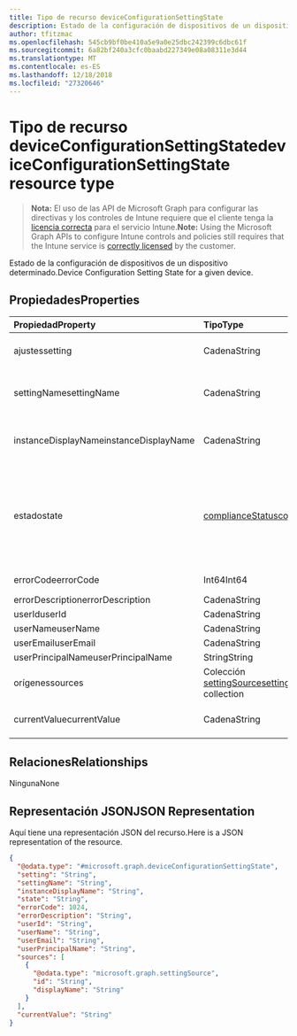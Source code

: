 ```yaml
---
title: Tipo de recurso deviceConfigurationSettingState
description: Estado de la configuración de dispositivos de un dispositivo determinado.
author: tfitzmac
ms.openlocfilehash: 545cb9bf0be410a5e9a0e25dbc242399c6dbc61f
ms.sourcegitcommit: 6a82bf240a3cfc0baabd227349e08a08311e3d44
ms.translationtype: MT
ms.contentlocale: es-ES
ms.lasthandoff: 12/18/2018
ms.locfileid: "27320646"
---
```

# <a name="deviceconfigurationsettingstate-resource-type"></a><span data-ttu-id="991ee-103">Tipo de recurso deviceConfigurationSettingState</span><span class="sxs-lookup"><span data-stu-id="991ee-103">deviceConfigurationSettingState resource type</span></span>

> <span data-ttu-id="991ee-104">**Nota:** El uso de las API de Microsoft Graph para configurar las directivas y los controles de Intune requiere que el cliente tenga la [licencia correcta](https://go.microsoft.com/fwlink/?linkid=839381) para el servicio Intune.</span><span class="sxs-lookup"><span data-stu-id="991ee-104">**Note:** Using the Microsoft Graph APIs to configure Intune controls and policies still requires that the Intune service is [correctly licensed](https://go.microsoft.com/fwlink/?linkid=839381) by the customer.</span></span>

<span data-ttu-id="991ee-105">Estado de la configuración de dispositivos de un dispositivo determinado.</span><span class="sxs-lookup"><span data-stu-id="991ee-105">Device Configuration Setting State for a given device.</span></span>
## <a name="properties"></a><span data-ttu-id="991ee-106">Propiedades</span><span class="sxs-lookup"><span data-stu-id="991ee-106">Properties</span></span>
|<span data-ttu-id="991ee-107">Propiedad</span><span class="sxs-lookup"><span data-stu-id="991ee-107">Property</span></span>|<span data-ttu-id="991ee-108">Tipo</span><span class="sxs-lookup"><span data-stu-id="991ee-108">Type</span></span>|<span data-ttu-id="991ee-109">Descripción</span><span class="sxs-lookup"><span data-stu-id="991ee-109">Description</span></span>|
|:---|:---|:---|
|<span data-ttu-id="991ee-110">ajustes</span><span class="sxs-lookup"><span data-stu-id="991ee-110">setting</span></span>|<span data-ttu-id="991ee-111">Cadena</span><span class="sxs-lookup"><span data-stu-id="991ee-111">String</span></span>|<span data-ttu-id="991ee-112">La configuración que se está notificando</span><span class="sxs-lookup"><span data-stu-id="991ee-112">The setting that is being reported</span></span>|
|<span data-ttu-id="991ee-113">settingName</span><span class="sxs-lookup"><span data-stu-id="991ee-113">settingName</span></span>|<span data-ttu-id="991ee-114">Cadena</span><span class="sxs-lookup"><span data-stu-id="991ee-114">String</span></span>|<span data-ttu-id="991ee-115">Nombre descriptivo de la configuración de usuario o localizada que se está notificando</span><span class="sxs-lookup"><span data-stu-id="991ee-115">Localized/user friendly setting name that is being reported</span></span>|
|<span data-ttu-id="991ee-116">instanceDisplayName</span><span class="sxs-lookup"><span data-stu-id="991ee-116">instanceDisplayName</span></span>|<span data-ttu-id="991ee-117">Cadena</span><span class="sxs-lookup"><span data-stu-id="991ee-117">String</span></span>|<span data-ttu-id="991ee-118">Nombre de la instancia de configuración que se está notificando.</span><span class="sxs-lookup"><span data-stu-id="991ee-118">Name of setting instance that is being reported.</span></span>|
|<span data-ttu-id="991ee-119">estado</span><span class="sxs-lookup"><span data-stu-id="991ee-119">state</span></span>|[<span data-ttu-id="991ee-120">complianceStatus</span><span class="sxs-lookup"><span data-stu-id="991ee-120">complianceStatus</span></span>](../resources/intune-shared-compliancestatus.md)|<span data-ttu-id="991ee-121">El estado de cumplimiento de la configuración.</span><span class="sxs-lookup"><span data-stu-id="991ee-121">The compliance state of the setting.</span></span> <span data-ttu-id="991ee-122">Los valores posibles son: `unknown`, `notApplicable`, `compliant`, `remediated`, `nonCompliant`, `error`, `conflict` y `notAssigned`.</span><span class="sxs-lookup"><span data-stu-id="991ee-122">Possible values are: `unknown`, `notApplicable`, `compliant`, `remediated`, `nonCompliant`, `error`, `conflict`, `notAssigned`.</span></span>|
|<span data-ttu-id="991ee-123">errorCode</span><span class="sxs-lookup"><span data-stu-id="991ee-123">errorCode</span></span>|<span data-ttu-id="991ee-124">Int64</span><span class="sxs-lookup"><span data-stu-id="991ee-124">Int64</span></span>|<span data-ttu-id="991ee-125">Código de error de la configuración</span><span class="sxs-lookup"><span data-stu-id="991ee-125">Error code for the setting</span></span>|
|<span data-ttu-id="991ee-126">errorDescription</span><span class="sxs-lookup"><span data-stu-id="991ee-126">errorDescription</span></span>|<span data-ttu-id="991ee-127">Cadena</span><span class="sxs-lookup"><span data-stu-id="991ee-127">String</span></span>|<span data-ttu-id="991ee-128">Descripción del error</span><span class="sxs-lookup"><span data-stu-id="991ee-128">Error description</span></span>|
|<span data-ttu-id="991ee-129">userId</span><span class="sxs-lookup"><span data-stu-id="991ee-129">userId</span></span>|<span data-ttu-id="991ee-130">Cadena</span><span class="sxs-lookup"><span data-stu-id="991ee-130">String</span></span>|<span data-ttu-id="991ee-131">UserId</span><span class="sxs-lookup"><span data-stu-id="991ee-131">UserId</span></span>|
|<span data-ttu-id="991ee-132">userName</span><span class="sxs-lookup"><span data-stu-id="991ee-132">userName</span></span>|<span data-ttu-id="991ee-133">Cadena</span><span class="sxs-lookup"><span data-stu-id="991ee-133">String</span></span>|<span data-ttu-id="991ee-134">UserName</span><span class="sxs-lookup"><span data-stu-id="991ee-134">UserName</span></span>|
|<span data-ttu-id="991ee-135">userEmail</span><span class="sxs-lookup"><span data-stu-id="991ee-135">userEmail</span></span>|<span data-ttu-id="991ee-136">Cadena</span><span class="sxs-lookup"><span data-stu-id="991ee-136">String</span></span>|<span data-ttu-id="991ee-137">UserEmail</span><span class="sxs-lookup"><span data-stu-id="991ee-137">UserEmail</span></span>|
|<span data-ttu-id="991ee-138">userPrincipalName</span><span class="sxs-lookup"><span data-stu-id="991ee-138">userPrincipalName</span></span>|<span data-ttu-id="991ee-139">String</span><span class="sxs-lookup"><span data-stu-id="991ee-139">String</span></span>|<span data-ttu-id="991ee-140">UserPrincipalName.</span><span class="sxs-lookup"><span data-stu-id="991ee-140">UserPrincipalName.</span></span>|
|<span data-ttu-id="991ee-141">orígenes</span><span class="sxs-lookup"><span data-stu-id="991ee-141">sources</span></span>|<span data-ttu-id="991ee-142">Colección [settingSource](../resources/intune-deviceconfig-settingsource.md)</span><span class="sxs-lookup"><span data-stu-id="991ee-142">[settingSource](../resources/intune-deviceconfig-settingsource.md) collection</span></span>|<span data-ttu-id="991ee-143">Directivas colaboradoras</span><span class="sxs-lookup"><span data-stu-id="991ee-143">Contributing policies</span></span>|
|<span data-ttu-id="991ee-144">currentValue</span><span class="sxs-lookup"><span data-stu-id="991ee-144">currentValue</span></span>|<span data-ttu-id="991ee-145">Cadena</span><span class="sxs-lookup"><span data-stu-id="991ee-145">String</span></span>|<span data-ttu-id="991ee-146">Valor actual de la configuración en el dispositivo</span><span class="sxs-lookup"><span data-stu-id="991ee-146">Current value of setting on device</span></span>|

## <a name="relationships"></a><span data-ttu-id="991ee-147">Relaciones</span><span class="sxs-lookup"><span data-stu-id="991ee-147">Relationships</span></span>
<span data-ttu-id="991ee-148">Ninguna</span><span class="sxs-lookup"><span data-stu-id="991ee-148">None</span></span>
## <a name="json-representation"></a><span data-ttu-id="991ee-149">Representación JSON</span><span class="sxs-lookup"><span data-stu-id="991ee-149">JSON Representation</span></span>
<span data-ttu-id="991ee-150">Aquí tiene una representación JSON del recurso.</span><span class="sxs-lookup"><span data-stu-id="991ee-150">Here is a JSON representation of the resource.</span></span>
<!-- {
  "blockType": "resource",
  "@odata.type": "microsoft.graph.deviceConfigurationSettingState"
}
-->
``` json
{
  "@odata.type": "#microsoft.graph.deviceConfigurationSettingState",
  "setting": "String",
  "settingName": "String",
  "instanceDisplayName": "String",
  "state": "String",
  "errorCode": 1024,
  "errorDescription": "String",
  "userId": "String",
  "userName": "String",
  "userEmail": "String",
  "userPrincipalName": "String",
  "sources": [
    {
      "@odata.type": "microsoft.graph.settingSource",
      "id": "String",
      "displayName": "String"
    }
  ],
  "currentValue": "String"
}
```



